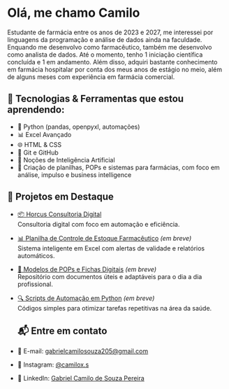 # Olá, me chamo Camilo
Estudante de farmácia entre os anos de 2023 e 2027, me interessei por linguagens da programação e análise de dados ainda na faculdade. Enquando me desenvolvo como farmacêutico, também me desenvolvo como analista de dados.
Até o momento, tenho 1 iniciação científica concluída e 1 em andamento. Além disso, adquiri bastante conhecimento em farmácia hospitalar por conta dos meus anos de estágio no meio, além de alguns meses com experiência em farmácia comercial.

## 🚀 Tecnologias & Ferramentas que estou aprendendo:
- 🐍 Python (pandas, openpyxl, automações)
- 📊 Excel Avançado 
- 🌐 HTML & CSS
- 🧠 Git e GitHub
- 🤖 Noções de Inteligência Artificial
- 🧾 Criação de planilhas, POPs e sistemas para farmácias, com foco em análise, impulso e business intelligence

## 📁 Projetos em Destaque
- [📦 Horcus Consultoria Digital](https://www.instagram.com/consult.horus)  
  Consultoria digital com foco em automação e eficiência.
- [📊 Planilha de Controle de Estoque Farmacêutico](#) *(em breve)*  
  Sistema inteligente em Excel com alertas de validade e relatórios automáticos.
- [📄 Modelos de POPs e Fichas Digitais](#) *(em breve)*  
  Repositório com documentos úteis e adaptáveis para o dia a dia profissional.
- [🔍 Scripts de Automação em Python](#) *(em breve)*  
  Códigos simples para otimizar tarefas repetitivas na área da saúde.

  ## 📬 Entre em contato
- 📧 E-mail: gabrielcamilosouza205@gmail.com
- 📱 Instagram: [@camilox.s](https://www.instagram.com/camilox.s)
- 💼 LinkedIn: [Gabriel Camilo de Souza Pereira](https://www.linkedin.com/in/gabriel-camilo-de-souza-pereira-147973258)
